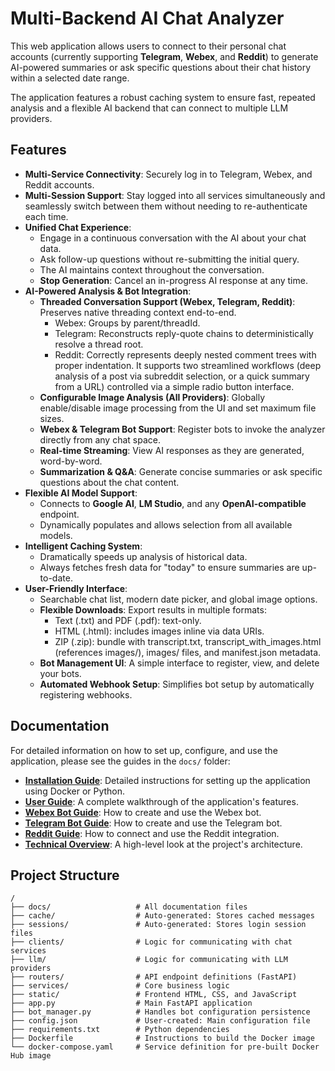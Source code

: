 # Multi-Backend AI Chat Analyzer

This web application allows users to connect to their personal chat accounts (currently supporting **Telegram**, **Webex**, and **Reddit**) to generate AI-powered summaries or ask specific questions about their chat history within a selected date range.

The application features a robust caching system to ensure fast, repeated analysis and a flexible AI backend that can connect to multiple LLM providers.

## Features

-   **Multi-Service Connectivity**: Securely log in to Telegram, Webex, and Reddit accounts.
-   **Multi-Session Support**: Stay logged into all services simultaneously and seamlessly switch between them without needing to re-authenticate each time.
-   **Unified Chat Experience**:
    -   Engage in a continuous conversation with the AI about your chat data.
    -   Ask follow-up questions without re-submitting the initial query.
    -   The AI maintains context throughout the conversation.
    -   **Stop Generation**: Cancel an in-progress AI response at any time.
-   **AI-Powered Analysis & Bot Integration**:
    -   **Threaded Conversation Support (Webex, Telegram, Reddit)**: Preserves native threading context end-to-end.
        - Webex: Groups by parent/threadId.
        - Telegram: Reconstructs reply-quote chains to deterministically resolve a thread root.
        - Reddit: Correctly represents deeply nested comment trees with proper indentation. It supports two streamlined workflows (deep analysis of a post via subreddit selection, or a quick summary from a URL) controlled via a simple radio button interface.
    -   **Configurable Image Analysis (All Providers)**: Globally enable/disable image processing from the UI and set maximum file sizes.
    -   **Webex & Telegram Bot Support**: Register bots to invoke the analyzer directly from any chat space.
    -   **Real-time Streaming**: View AI responses as they are generated, word-by-word.
    -   **Summarization & Q&A**: Generate concise summaries or ask specific questions about the chat content.
-   **Flexible AI Model Support**:
    -   Connects to **Google AI**, **LM Studio**, and any **OpenAI-compatible** endpoint.
    -   Dynamically populates and allows selection from all available models.
-   **Intelligent Caching System**:
    -   Dramatically speeds up analysis of historical data.
    -   Always fetches fresh data for "today" to ensure summaries are up-to-date.
-   **User-Friendly Interface**:
    -   Searchable chat list, modern date picker, and global image options.
    -   **Flexible Downloads**: Export results in multiple formats:
        - Text (.txt) and PDF (.pdf): text-only.
        - HTML (.html): includes images inline via data URIs.
        - ZIP (.zip): bundle with transcript.txt, transcript_with_images.html (references images/), images/ files, and manifest.json metadata.
    -   **Bot Management UI**: A simple interface to register, view, and delete your bots.
    -   **Automated Webhook Setup**: Simplifies bot setup by automatically registering webhooks.

## Documentation

For detailed information on how to set up, configure, and use the application, please see the guides in the `docs/` folder:

-   **[Installation Guide](./docs/installation.md)**: Detailed instructions for setting up the application using Docker or Python.
-   **[User Guide](./docs/user_guide.md)**: A complete walkthrough of the application's features.
-   **[Webex Bot Guide](./docs/webex_bot_guide.md)**: How to create and use the Webex bot.
-   **[Telegram Bot Guide](./docs/telegram_bot_guide.md)**: How to create and use the Telegram bot.
-   **[Reddit Guide](./docs/reddit_guide.md)**: How to connect and use the Reddit integration.
-   **[Technical Overview](./docs/overview.md)**: A high-level look at the project's architecture.

## Project Structure

```
/
├── docs/                   # All documentation files
├── cache/                  # Auto-generated: Stores cached messages
├── sessions/               # Auto-generated: Stores login session files
├── clients/                # Logic for communicating with chat services
├── llm/                    # Logic for communicating with LLM providers
├── routers/                # API endpoint definitions (FastAPI)
├── services/               # Core business logic
├── static/                 # Frontend HTML, CSS, and JavaScript
├── app.py                  # Main FastAPI application
├── bot_manager.py          # Handles bot configuration persistence
├── config.json             # User-created: Main configuration file
├── requirements.txt        # Python dependencies
├── Dockerfile              # Instructions to build the Docker image
└── docker-compose.yaml     # Service definition for pre-built Docker Hub image
